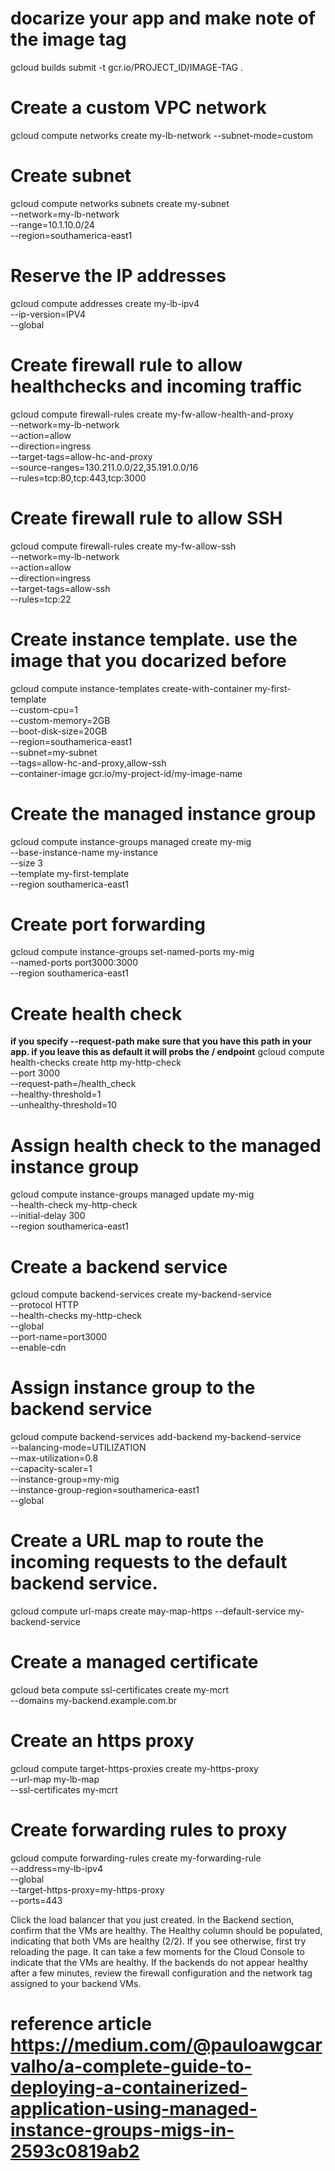 # docarize your app and make note of the image tag
gcloud builds submit -t gcr.io/PROJECT_ID/IMAGE-TAG .

# Create a custom VPC network
gcloud compute networks create my-lb-network --subnet-mode=custom

# Create subnet
gcloud compute networks subnets create my-subnet \
  --network=my-lb-network \
  --range=10.1.10.0/24 \
  --region=southamerica-east1

# Reserve the IP addresses
  gcloud compute addresses create my-lb-ipv4 \
  --ip-version=IPV4 \
  --global

# Create firewall rule to allow healthchecks and incoming traffic
gcloud compute firewall-rules create my-fw-allow-health-and-proxy \
  --network=my-lb-network \
  --action=allow \
  --direction=ingress \
  --target-tags=allow-hc-and-proxy \
  --source-ranges=130.211.0.0/22,35.191.0.0/16 \
  --rules=tcp:80,tcp:443,tcp:3000


# Create firewall rule to allow SSH 
gcloud compute firewall-rules create my-fw-allow-ssh \
  --network=my-lb-network \
  --action=allow \
  --direction=ingress \
  --target-tags=allow-ssh \
  --rules=tcp:22

  # Create instance template. use the image that you docarized before
gcloud compute instance-templates create-with-container my-first-template \
  --custom-cpu=1 \
  --custom-memory=2GB \
  --boot-disk-size=20GB \
  --region=southamerica-east1 \
  --subnet=my-subnet \
  --tags=allow-hc-and-proxy,allow-ssh \
  --container-image gcr.io/my-project-id/my-image-name


# Create the managed instance group
gcloud compute instance-groups managed create my-mig \
  --base-instance-name my-instance \
  --size 3 \
  --template my-first-template \
  --region southamerica-east1

# Create port forwarding
gcloud compute instance-groups set-named-ports my-mig \
  --named-ports port3000:3000 \
  --region southamerica-east1


# Create health check
**if you specify --request-path make sure that you have this path in your app. if you leave this as default it will probs the / endpoint**
gcloud compute health-checks create http my-http-check \
  --port 3000 \
  --request-path=/health_check \
  --healthy-threshold=1 \
  --unhealthy-threshold=10


# Assign health check to the managed instance group
gcloud compute instance-groups managed update my-mig \
  --health-check my-http-check \
  --initial-delay 300 \
  --region southamerica-east1

# Create a backend service
gcloud compute backend-services create my-backend-service \
  --protocol HTTP \
  --health-checks my-http-check \
  --global \
  --port-name=port3000 \
  --enable-cdn


# Assign instance group to the backend service
gcloud compute backend-services add-backend my-backend-service \
  --balancing-mode=UTILIZATION \
  --max-utilization=0.8 \
  --capacity-scaler=1 \
  --instance-group=my-mig \
  --instance-group-region=southamerica-east1 \
  --global

# Create a URL map to route the incoming requests to the default backend service.
gcloud compute url-maps create may-map-https --default-service my-backend-service


# Create a managed certificate 
gcloud beta compute ssl-certificates create my-mcrt \
  --domains my-backend.example.com.br

# Create an https proxy
gcloud compute target-https-proxies create my-https-proxy \
  --url-map my-lb-map \
  --ssl-certificates my-mcrt

# Create forwarding rules to proxy
gcloud compute forwarding-rules create my-forwarding-rule \
  --address=my-lb-ipv4 \
  --global \
  --target-https-proxy=my-https-proxy \
  --ports=443

Click the load balancer that you just created.
In the Backend section, confirm that the VMs are healthy. 
The Healthy column should be populated, indicating that both VMs are healthy (2/2). 
If you see otherwise, first try reloading the page. 
It can take a few moments for the Cloud Console to indicate that the VMs are healthy. 
If the backends do not appear healthy after a few minutes, review the firewall configuration and the network tag assigned to your backend VMs.

# reference article https://medium.com/@pauloawgcarvalho/a-complete-guide-to-deploying-a-containerized-application-using-managed-instance-groups-migs-in-2593c0819ab2
